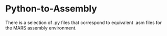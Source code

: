 # Python-to-Assembly
There is a selection of .py files that correspond to equivalent .asm files for the MARS assembly environment.
